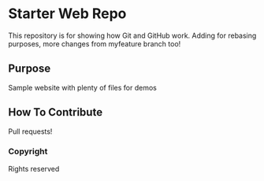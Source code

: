 # Starter Web Repo

This repository is for showing how Git and GitHub work. Adding for rebasing purposes, more changes from myfeature branch too!

## Purpose

Sample website with plenty of files for demos

## How To Contribute

Pull requests!

### Copyright

Rights reserved